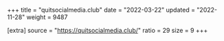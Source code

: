 +++
title = "quitsocialmedia.club"
date = "2022-03-22"
updated = "2022-11-28"
weight = 9487

[extra]
source = "https://quitsocialmedia.club/"
ratio = 29
size = 9
+++
